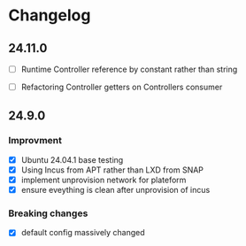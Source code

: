 # Changelog

## 24.11.0

- [ ] Runtime Controller reference by constant rather than string 
- [ ] Refactoring Controller getters on Controllers consumer


## 24.9.0

### Improvment

- [X] Ubuntu 24.04.1 base testing
- [X] Using Incus from APT rather than LXD from SNAP
- [X] implement unprovision network for plateform
- [X] ensure eveything is clean after unprovision of incus

### Breaking changes

- [X] default config massively changed